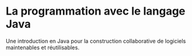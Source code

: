 # La programmation avec le langage Java 

Une introduction en Java pour la construction collaborative de logiciels maintenables et réutilisables.


